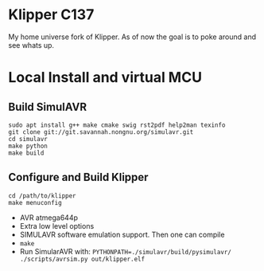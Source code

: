 # Klipper C137

My home universe fork of Klipper. As of now the goal is to poke around and see whats up.

# Local Install and virtual MCU

## Build SimulAVR
```
sudo apt install g++ make cmake swig rst2pdf help2man texinfo
git clone git://git.savannah.nongnu.org/simulavr.git
cd simulavr
make python
make build  
```

## Configure and Build Klipper
```
cd /path/to/klipper
make menuconfig
```

* AVR atmega644p
* Extra low level options
* SIMULAVR software emulation support. Then one can compile
* `make`
* Run SimularAVR with: `PYTHONPATH=./simulavr/build/pysimulavr/ ./scripts/avrsim.py out/klipper.elf`
